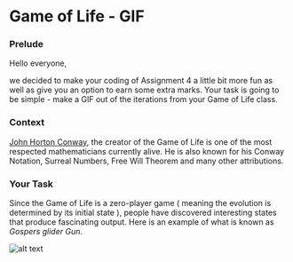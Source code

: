 # Game of Life - GIF

### Prelude

Hello everyone,

we decided to make your coding of Assignment 4 a little bit more fun as well as give you an option to earn some extra marks. Your task is going to be simple - make a GIF out of the iterations from your Game of Life class.

### Context

[John Horton Conway](https://en.wikipedia.org/wiki/John_Horton_Conway), the creator of the Game of Life is one of the most respected mathematicians currently alive. He is also known for his Conway Notation, Surreal Numbers, Free Will Theorem and many other attributions.

### Your Task
Since the Game of Life is a zero-player game ( meaning the evolution is determined by its initial state ), people have discovered interesting states that produce fascinating output. Here is an example of what is known as *Gospers glider Gun*. 

![alt text](https://upload.wikimedia.org/wikipedia/commons/e/e5/Gospers_glider_gun.gif)


